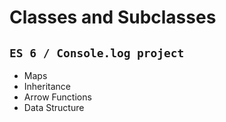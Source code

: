 # Classes and Subclasses  

## `ES 6 / Console.log project`
<ul>
<li>Maps</li>
<li>Inheritance</li>
<li>Arrow Functions</li>
<li>Data Structure</li>
</ul>

